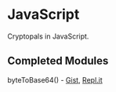 # JavaScript

Cryptopals in JavaScript.

## Completed Modules

byteToBase64() - [Gist](https://gist.github.com/llzes/24fe0a9b3d786d48f2b3932a633d5b2b), [Repl.it](https://repl.it/@llzes/bytesToBase64)
